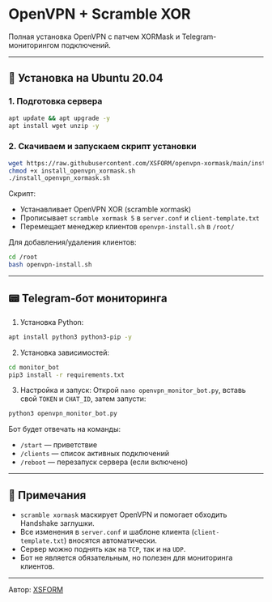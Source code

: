 # OpenVPN + Scramble XOR

Полная установка OpenVPN с патчем XORMask и Telegram-мониторингом подключений.

---

## 🚀 Установка на Ubuntu 20.04

### 1. Подготовка сервера
```bash
apt update && apt upgrade -y
apt install wget unzip -y
```

### 2. Скачиваем и запускаем скрипт установки
```bash
wget https://raw.githubusercontent.com/XSFORM/openvpn-xormask/main/install_openvpn_xormask.sh -O install_openvpn_xormask.sh
chmod +x install_openvpn_xormask.sh
./install_openvpn_xormask.sh
```

Скрипт:
- Устанавливает OpenVPN XOR (scramble xormask)
- Прописывает `scramble xormask 5` в `server.conf` и `client-template.txt`
- Перемещает менеджер клиентов `openvpn-install.sh` в `/root/`

Для добавления/удаления клиентов:
```bash
cd /root
bash openvpn-install.sh
```

---

## 📟 Telegram-бот мониторинга

1. Установка Python:
```bash
apt install python3 python3-pip -y
```

2. Установка зависимостей:
```bash
cd monitor_bot
pip3 install -r requirements.txt
```

3. Настройка и запуск:
Открой `nano openvpn_monitor_bot.py`, вставь свой `TOKEN` и `CHAT_ID`, затем запусти:
```bash
python3 openvpn_monitor_bot.py
```

Бот будет отвечать на команды:
- `/start` — приветствие
- `/clients` — список активных подключений
- `/reboot` — перезапуск сервера (если включено)

---

## 📌 Примечания

- `scramble xormask` маскирует OpenVPN и помогает обходить Handshake заглушки.
- Все изменения в `server.conf` и шаблоне клиента (`client-template.txt`) вносятся автоматически.
- Сервер можно поднять как на `TCP`, так и на `UDP`.
- Бот не является обязательным, но полезен для мониторинга клиентов.

---

Автор: [XSFORM](https://github.com/XSFORM)
